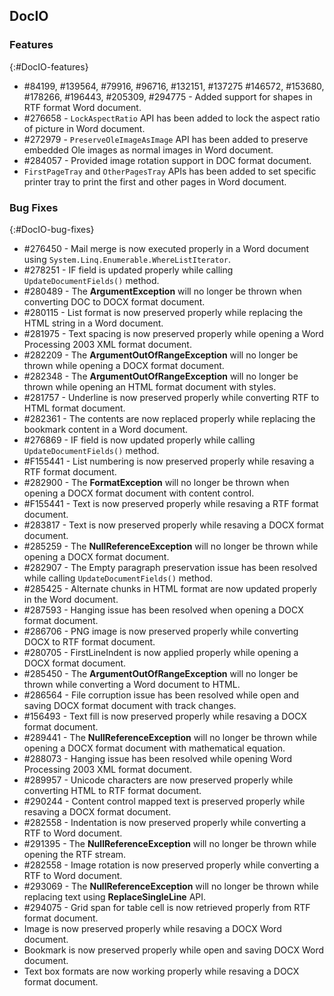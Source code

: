 ## DocIO

### Features
{:#DocIO-features}

* \#84199, \#139564, \#79916, \#96716, \#132151, \#137275 \#146572, \#153680, \#178266, \#196443, \#205309, \#294775 - Added support for shapes in RTF format Word document.
* \#276658 - `LockAspectRatio` API  has been added to lock the aspect ratio of picture in Word document.
* \#272979 - `PreserveOleImageAsImage` API has been added to preserve embedded Ole images as normal images in Word document.
* \#284057 - Provided image rotation support in DOC format document.
* `FirstPageTray` and `OtherPagesTray` APIs has been added to set specific printer tray to print the first and other pages in Word document.

### Bug Fixes
{:#DocIO-bug-fixes}

* \#276450 - Mail merge is now executed properly in a Word document using `System.Linq.Enumerable.WhereListIterator`.
* \#278251 - IF field is updated properly while calling `UpdateDocumentFields()` method.
* \#280489 - The **ArgumentException** will no longer be thrown when converting DOC to DOCX format document.
* \#280115 - List format is now preserved properly while replacing the HTML string in a Word document.
* \#281975 - Text spacing is now preserved properly while opening a Word Processing 2003 XML format document.
* \#282209 - The **ArgumentOutOfRangeException** will no longer be thrown while opening a DOCX format document.
* \#282348 - The **ArgumentOutOfRangeException** will no longer be thrown while opening an HTML format document with styles.
* \#281757 - Underline is now preserved properly while converting RTF to HTML format document.
* \#282361 - The contents are now replaced properly while replacing the bookmark content in a Word document.
* \#276869 - IF field is now updated properly while calling `UpdateDocumentFields()` method.
* \#F155441 - List numbering is now preserved properly while resaving a RTF format document.
* \#282900 - The **FormatException** will no longer be thrown when opening a DOCX format document with content control.
* \#F155441 - Text is now preserved properly while resaving a RTF format document.
* \#283817 - Text is now preserved properly while resaving a DOCX format document.
* \#285259 - The **NullReferenceException** will no longer be thrown while opening a DOCX format document.
* \#282907 - The Empty paragraph preservation issue has been resolved while calling `UpdateDocumentFields()` method.
* \#285425 - Alternate chunks in HTML format are now updated properly in the Word document.
* \#287593 - Hanging issue has been resolved when opening a DOCX format document.
* \#286706 - PNG image is now preserved properly while converting DOCX to RTF format document.
* \#280705 - FirstLineIndent is now applied properly while opening a DOCX format document.
* \#285450 - The **ArgumentOutOfRangeException** will no longer be thrown while converting a Word document to HTML.
* \#286564 - File corruption issue has been resolved while open and saving DOCX format document with track changes.
* \#156493 - Text fill is now preserved properly while resaving a DOCX format document.
* \#289441 - The **NullReferenceException** will no longer be thrown while opening a DOCX format document with mathematical equation.
* \#288073 - Hanging issue has been resolved while opening Word Processing 2003 XML format document.
* \#289957 - Unicode characters are now preserved properly while converting HTML to RTF format document.
* \#290244 - Content control mapped text is preserved properly while resaving a DOCX format document.
* \#282558 - Indentation is now preserved properly while converting a RTF to Word document.
* \#291395 - The **NullReferenceException** will no longer be thrown while opening the RTF stream.
* \#282558 - Image rotation is now preserved properly while converting a RTF to Word document.
* \#293069 - The **NullReferenceException** will no longer be thrown while replacing text using **ReplaceSingleLine** API.
* \#294075 - Grid span for table cell is now retrieved properly from RTF format document.
* Image is now preserved properly while resaving a DOCX Word document.
* Bookmark is now preserved properly while open and saving DOCX Word document.
* Text box formats are now working properly while resaving a DOCX format document.